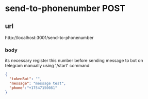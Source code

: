 # send-to-phonenumber POST

## url
http://localhost:3001/send-to-phonenumber
### body
its necessary register this number before sending message to bot on telegram manually using '/start' command
```json
{
  "tokenBot": "",
  "message": "message test",
  "phone":"+17547150081"
}
```